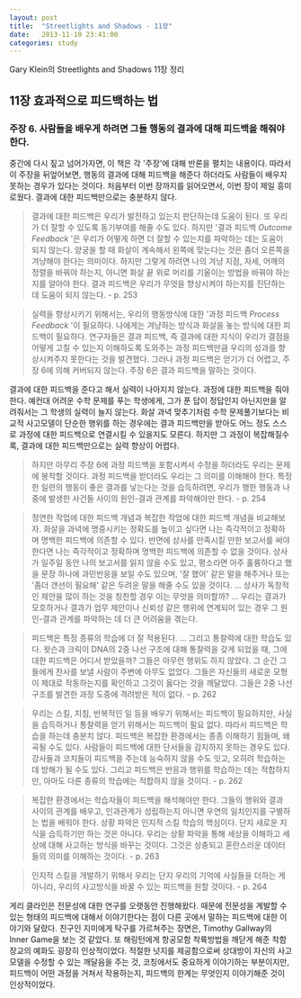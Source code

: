 ```yaml
---
layout: post
title:  "Streetlights and Shadows - 11장"
date:   2013-11-10 23:41:00
categories: study
---
```


Gary Klein의 Streetlights and Shadows 11장 정리

## 11장 효과적으로 피드백하는 법

### 주장 6. 사람들을 배우게 하려면 그들 행동의 결과에 대해 피드백을 해줘야 한다.

중간에 다시 짚고 넘어가자면, 이 책은 각 '주장'에 대해 반론을 펼치는 내용이다. 따라서 이 주장을 뒤엎어보면, 행동의 결과에 대해 피드백을 해준다 하더라도 사람들이 배우지 못하는 경우가 있다는 것이다. 처음부터 이번 장까지를 읽어오면서, 이번 장이 제일 흥미로웠다. 결과에 대한 피드백만으로는 충분하지 않다.

> 결과에 대한 피드백은 우리가 발전하고 있는지 판단하는데 도움이 된다. 또 우리가 더 잘할 수 있도록 동기부여를 해줄 수도 있다. 하지만 '결과 피드백 *Outcome Feedback* '은 우리가 어떻게 하면 더 잘할 수 있는지를 파악하는 데는 도움이 되지 않는다. 양궁을 할 때 화살이 계속해서 왼쪽에 맞는다는 것은 좀더 오른쪽을 겨냥해야 한다는 의미이다. 하지만 그렇게 하려면 나의 겨냥 지점, 자세, 어깨의 정렬을 바꿔야 하는지, 아니면 화살 끝 위로 머리를 기울이는 방법을 바꿔야 하는지를 알아야 한다. 결과 피드백은 우리가 무엇을 향상시켜야 하는지를 진단하는 데 도움이 되지 않는다. - p. 253

> 실력을 향상시키기 위해서는, 우리의 행동방식에 대한 '과정 피드백 *Process Feedback* '이 필요하다. 나에게는 겨냥하는 방식과 화살을 놓는 방식에 대한 피드백이 필요하다. 연구자들은 결과 피드백, 즉 결과에 대한 지식이 우리가 결점을 어떻게 고칠 수 있는지 이해하도록 도와주는 과정 피드백만큼 우리의 성과를 향상시켜주지 못한다는 것을 발견했다. 그러나 과정 피드백은 얻기가 더 어렵고, 주장 6에 의해 커버되지 않는다. 주장 6은 결과 피드백을 말하는 것이다.

결과에 대한 피드백을 준다고 해서 실력이 나아지지 않는다. 과정에 대한 피드백을 줘야 한다. 예컨대 어려운 수학 문제를 푸는 학생에게, 그가 푼 답이 정답인지 아닌지만을 알려줘서는 그 학생의 실력이 늘지 않는다. 화살 과녁 맞추기처럼 수학 문제풀기보다는 비교적 사고모델이 단순한 행위를 하는 경우에는 결과 피드백만을 받아도 어느 정도 스스로 과정에 대한 피드백으로 연결시킬 수 있을지도 모른다. 하지만 그 과정이 복잡해질수록, 결과에 대한 피드백만으로는 실력 향상이 어렵다.

> 하지만 아무리 주장 6에 과정 피드백을 포함시켜서 수정을 하더라도 우리는 문제에 봉착할 것이다. 과정 피드백을 받더라도 우리는 그 의미를 이해해야 한다. 특정한 일련의 행동이 좋은 결과를 낳는다는 것을 습득하려면, 우리가 행한 행동과 나중에 발생한 사건들 사이의 원인-결과 관계를 파악해야만 한다. - p. 254

> 정연한 작업에 대한 피드백 개념과 복잡한 작업에 대한 피드백 개념을 비교해보자. 화살을 과녁에 명중시키는 정확도를 높이고 싶다면 나는 즉각적이고 정확하며 명백한 피드백에 의존할 수 있다. 반면에 상사를 만족시킬 만한 보고서를 써야 한다면 나는 즉각적이고 정확하며 명백한 피드백에 의존할 수 없을 것이다. 상사가 일주일 동안 나의 보고서를 읽지 않을 수도 있고, 평소라면 아주 훌륭하다고 했을 문장 하나에 과민반응을 보일 수도 있으며, '잘 했어' 같은 말을 해주거나 또는 '좀더 갠선이 필요해' 같은 두려운 말을 해줄 수도 있을 것이다. ... 상사가 독창적인 제안을 많이 하는 것을 칭찬할 경우 이는 무엇을 의미할까? ... 우리는 결과가 모호하거나 결과가 업무 제안이나 신뢰성 같은 행위에 연계되어 있는 경우 그 원인-결과 관계를 파악하는 데 더 큰 어려움을 겪는다.

> 피드백은 특정 종류의 학습에 더 잘 적용된다. ... 그리고 통찰력에 대한 학습도 있다. 왓슨과 크릭이 DNA의 2중 나선 구조에 대해 통찰력을 갖게 되었을 때, 그에 대한 피드백은 어디서 받았을까? 그들은 아무런 행위도 하지 않았다. 그 순간 그들에게 찬사를 보낼 사람이 주변에 아무도 없었다. 그들은 자신들의 새로운 모형이 제대로 작동하는지를 확인하고 그것이 옳다는 것을 깨달았다. 그들은 2중 나선 구조를 발견한 과정 도중에 격려받은 적이 없다. - p. 262

> 우리는 스킬, 지침, 반복적인 일 등을 배우기 위해서는 피드백이 필요하지만, 사실을 습득하거나 통찰력을 얻기 위해서는 피드백이 필요 없다. 따라서 피드백은 학습을 하는데 충분치 않다. 피드백은 복잡한 환경에서는 종종 이해하기 힘들며, 왜곡될 수도 있다. 사람들이 피드백에 대한 단서들을 감지하지 못하는 경우도 있다. 강사들과 코치들이 피드백을 주는데 능숙하지 않을 수도 잇고, 오히려 학습하는데 방해가 될 수도 있다. 그리고 피드백은 반응과 행위를 학습하는 데는 적합하지만, 아마도 다른 종류의 학습에는 적합하지 않을 것이다. - p. 262

> 복잡한 환경에서는 학습자들이 피드백을 해석해야만 한다. 그들의 행위와 결과 사이의 관계를 배우고, 인과관계가 성립하는지 아니면 우연의 일치인지를 구별하는 법을 배워야 한다. 상황 파악은 인지적 스킬 학습의 핵심이다. 단지 새로운 지식을 습득하기만 하는 것은 아니다. 우리는 상황 파악을 통해 세상을 이해하고 세상에 대해 사고하는 방식을 바꾸는 것이다. 그것은 상충되고 혼란스러운 데이터들의 의미를 이해하는 것이다. - p. 263

> 인지적 스킬을 개발하기 위해서 우리는 단지 우리의 기억에 사실들을 더하는 게 아니라, 우리의 사고방식을 바꿀 수 있는 피드백을 원할 것이다. - p. 264

게리 클라인은 전문성에 대한 연구를 오랫동안 진행해왔다. 때문에 전문성을 계발할 수 있는 형태의 피드백에 대해서 이야기한다는 점이 다른 곳에서 말하는 피드백에 대한 이야기와 달랐다. 친구인 지미에게 탁구를 가르쳐주는 장면은, Timothy Gallway의 Inner Game을 보는 것 같았다. 또 해링턴에게 항공모함 착륙방법을 깨닫게 해준 착함 장교의 예화도 굉장히 인상적이었다. 적절한 넛지를 제공함으로써 상대방이 자신의 사고 모델을 수정할 수 있는 깨달음을 주는 것, 코칭에서도 중요하게 이야기하는 부분이지만, 피드백이 어떤 과정을 거쳐서 작용하는지, 피드백의 한계는 무엇인지 이야기해준 것이 인상적이었다.
